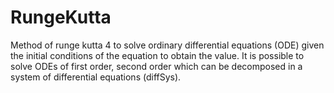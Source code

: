 # RungeKutta

Method of runge kutta 4 to solve ordinary differential equations (ODE) given the initial conditions 
of the equation to obtain the value. It is possible to solve ODEs of first order, second order 
which can be decomposed in a system of differential equations (diffSys).
